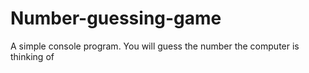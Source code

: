 # Number-guessing-game
A simple console program. You will guess the number the computer is thinking of
